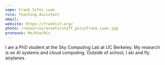 ```yaml
---
name: Frank Sifei Luan
role: Teaching Assistant
email: 
website: https://franklsf.org/
photo: /resources/assets/staff_pics/Frank_Luan.jpg
pronouns: He/Him/His
---
```


I am a PhD student at the Sky Computing Lab at UC Berkeley. My research is on AI systems and cloud computing. Outside of school, I ski and fly airplanes.
